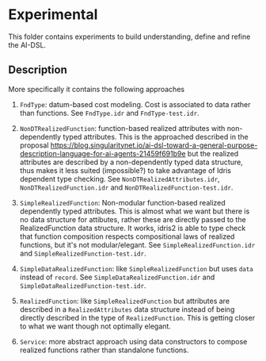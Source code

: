 # Experimental

This folder contains experiments to build understanding, define and
refine the AI-DSL.

## Description

More specifically it contains the following approaches

1. `FndType`: datum-based cost modeling.  Cost is associated to data
   rather than functions.  See `FndType.idr` and `FndType-test.idr`.

2. `NonDTRealizedFunction`: function-based realized attributes with
   non-dependently typed attributes.  This is the approached described
   in the proposal
   https://blog.singularitynet.io/ai-dsl-toward-a-general-purpose-description-language-for-ai-agents-21459f691b9e
   but the realized attributes are described by a non-dependently
   typed data structure, thus makes it less suited (impossible?) to
   take advantage of Idris dependent type checking.  See
   `NonDTRealizedAttributes.idr`, `NonDTRealizedFunction.idr` and
   `NonDTRealizedFunction-test.idr`.

3. `SimpleRealizedFunction`: Non-modular function-based realized
   dependently typed attributes.  This is almost what we want but
   there is no data structure for attibutes, rather these are directly
   passed to the RealizedFunction data structure.  It works, idris2 is
   able to type check that function composition respects compositional
   laws of realized functions, but it's not modular/elegant.  See
   `SimpleRealizedFunction.idr` and `SimpleRealizedFunction-test.idr`.

4. `SimpleDataRealizedFunction`: like `SimpleRealizedFunction` but
   uses `data` instead of `record`.  See
   `SimpleDataRealizedFunction.idr` and
   `SimpleDataRealizedFunction-test.idr`.

5. `RealizedFunction`: like `SimpleRealizedFunction` but attributes
   are described in a `RealizedAttributes` data structure instead of
   being directly described in the type of `RealizedFunction`. This is
   getting closer to what we want though not optimally elegant.

6. `Service`: more abstract approach using data constructors to
   compose realized functions rather than standalone functions.
